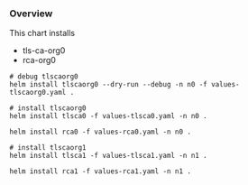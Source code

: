 ### Overview

This chart installs

- tls-ca-org0
- rca-org0

```shell script
# debug tlscaorg0
helm install tlscaorg0 --dry-run --debug -n n0 -f values-tlscaorg0.yaml .

# install tlscaorg0
helm install tlsca0 -f values-tlsca0.yaml -n n0 .

helm install rca0 -f values-rca0.yaml -n n0 . 

# install tlscaorg1
helm install tlsca1 -f values-tlsca1.yaml -n n1 .

helm install rca1 -f values-rca1.yaml -n n1 . 
```
